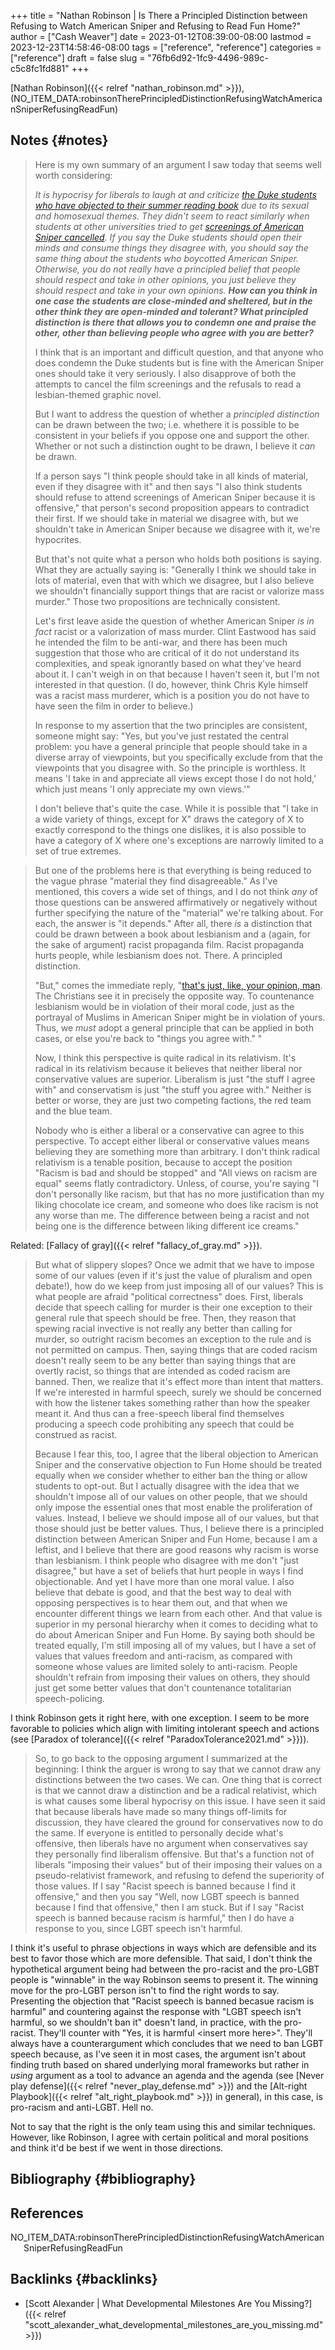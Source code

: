 +++
title = "Nathan Robinson | Is There a Principled Distinction between Refusing to Watch American Sniper and Refusing to Read Fun Home?"
author = ["Cash Weaver"]
date = 2023-01-12T08:39:00-08:00
lastmod = 2023-12-23T14:58:46-08:00
tags = ["reference", "reference"]
categories = ["reference"]
draft = false
slug = "76fb6d92-1fc9-4496-989c-c5c8fc1fd881"
+++

[Nathan Robinson]({{< relref "nathan_robinson.md" >}}), (NO_ITEM_DATA:robinsonTherePrincipledDistinctionRefusingWatchAmericanSniperRefusingReadFun)


## Notes {#notes}

> Here is my own summary of an argument I saw today that seems well worth considering:
>
> _It is hypocrisy for liberals to laugh at and criticize [the Duke students who have objected to their summer reading book](http://www.cnn.com/2015/08/24/living/fun-home-bechdel-duke-freshman-feat/) due to its sexual and homosexual themes. They didn't seem to react similarly when students at other universities tried to get [screenings of American Sniper cancelled](https://www.insidehighered.com/news/2015/04/24/screening-american-sniper-u-maryland-called-after-outcry). If you say the Duke students should open their minds and consume things they disagree with, you should say the same thing about the students who boycotted American Sniper. Otherwise, you do not really have a principled belief that people should respect and take in other opinions, you just believe they should respect and take in your own opinions. **How can you think in one case the students are close-minded and sheltered, but in the other think they are open-minded and tolerant? What principled distinction is there that allows you to condemn one and praise the other, other than believing people who agree with you are better?**_
>
> I think that is an important and difficult question, and that anyone who does condemn the Duke students but is fine with the American Sniper ones should take it very seriously. I also disapprove of both the attempts to cancel the film screenings and the refusals to read a lesbian-themed graphic novel.
>
> But I want to address the question of whether a _principled distinction_ can be drawn between the two; i.e. whethere it is possible to be consistent in your beliefs if you oppose one and support the other. Whether or not such a distinction ought to be drawn, I believe it _can_ be drawn.
>
> If a person says "I think people should take in all kinds of material, even if they disagree with it" and then says "I also think students should refuse to attend screenings of American Sniper because it is offensive," that person's second proposition appears to contradict their first. If we should take in material we disagree with, but we shouldn't take in American Sniper because we disagree with it, we're hypocrites.
>
> But that's not quite what a person who holds both positions is saying. What they are actually saying is: "Generally I think we should take in lots of material, even that with which we disagree, but I also believe we shouldn't financially support things that are racist or valorize mass murder." Those two propositions are technically consistent.
>
> Let's first leave aside the question of whether American Sniper _is in fact_ racist or a valorization of mass murder. Clint Eastwood has said he intended the film to be anti-war, and there has been much suggestion that those who are critical of it do not understand its complexities, and speak ignorantly based on what they've heard about it. I can't weigh in on that because I haven't seen it, but I'm not interested in that question. (I do, however, think Chris Kyle himself was a racist mass murderer, which is a position you do not have to have seen the film in order to believe.)
>
> In response to my assertion that the two principles are consistent, someone might say: "Yes, but you've just restated the central problem: you have a general principle that people should take in a diverse array of viewpoints, but you specifically exclude from that the viewpoints that you disagree with. So the principle is worthless. It means 'I take in and appreciate all views except those I do not hold,' which just means 'I only appreciate my own views.'"
>
> I don't believe that's quite the case. While it is possible that "I take in a wide variety of things, except for X" draws the category of X to exactly correspond to the things one dislikes, it is also possible to have a category of X where one's exceptions are narrowly limited to a set of true extremes.

<!--quoteend-->

> But one of the problems here is that everything is being reduced to the vague phrase "material they find disagreeable." As I've mentioned, this covers a wide set of things, and I do not think _any_ of those questions can be answered affirmatively or negatively without further specifying the nature of the "material" we're talking about. For each, the answer is "it depends." After all, there _is_ a distinction that could be drawn between a book about lesbianism and a (again, for the sake of argument) racist propaganda film. Racist propaganda hurts people, while lesbianism does not. There. A principled distinction.
>
> "But," comes the immediate reply, "[that's just, like, your opinion, man](https://www.youtube.com/watch?v=pWdd6_ZxX8c). The Christians see it in precisely the opposite way. To countenance lesbianism would be in violation of their moral code, just as the portrayal of Muslims in American Sniper might be in violation of yours. Thus, we _must_ adopt a general principle that can be applied in both cases, or else you're back to "things you agree with." "
>
> Now, I think this perspective is quite radical in its relativism. It's radical in its relativism because it believes that neither liberal nor conservative values are superior. Liberalism is just "the stuff I agree with" and conservatism is just "the stuff you agree with." Neither is better or worse, they are just two competing factions, the red team and the blue team.
>
> Nobody who is either a liberal or a conservative can agree to this perspective. To accept either liberal or conservative values means believing they are something more than arbitrary. I don't think radical relativism is a tenable position, because to accept the position "Racism is bad and should be stopped" and "All views on racism are equal" seems flatly contradictory. Unless, of course, you're saying "I don't personally like racism, but that has no more justification than my liking chocolate ice cream, and someone who does like racism is not any worse than me. The difference between being a racist and not being one is the difference between liking different ice creams."

Related: [Fallacy of gray]({{< relref "fallacy_of_gray.md" >}}).

> But what of slippery slopes? Once we admit that we have to impose some of our values (even if it's just the value of pluralism and open debate!), how do we keep from just imposing all of our values? This is what people are afraid "political correctness" does. First, liberals decide that speech calling for murder is their one exception to their general rule that speech should be free. Then, they reason that spewing racial invective is not really any better than calling for murder, so outright racism becomes an exception to the rule and is not permitted on campus. Then, saying things that are coded racism doesn't really seem to be any better than saying things that are overtly racist, so things that are intended as coded racism are banned. Then, we realize that it's effect more than intent that matters. If we're interested in harmful speech, surely we should be concerned with how the listener takes something rather than how the speaker meant it. And thus can a free-speech liberal find themselves producing a speech code prohibiting any speech that could be construed as racist.
>
> Because I fear this, too, I agree that the liberal objection to American Sniper and the conservative objection to Fun Home should be treated equally when we consider whether to either ban the thing or allow students to opt-out. But I actually disagree with the idea that we shouldn't impose all of our values on other people, that we should only impose the essential ones that most enable the proliferation of values. Instead, I believe we should impose all of our values, but that those should just be better values. Thus, I believe there is a principled distinction between American Sniper and Fun Home, because I am a leftist, and I believe that there are good reasons why racism is worse than lesbianism. I think people who disagree with me don't "just disagree," but have a set of beliefs that hurt people in ways I find objectionable. And yet I have more than one moral value. I also believe that debate is good, and that the best way to deal with opposing perspectives is to hear them out, and that when we encounter different things we learn from each other. And that value is superior in my personal hierarchy when it comes to deciding what to do about American Sniper and Fun Home. By saying both should be treated equally, I'm still imposing all of my values, but I have a set of values that values freedom and anti-racism, as compared with someone whose values are limited solely to anti-racism. People shouldn't refrain from imposing their values on others, they should just get some better values that don't countenance totalitarian speech-policing.

I think Robinson gets it right here, with one exception. I seem to be more favorable to policies which align with limiting intolerant speech and actions (see [Paradox of tolerance]({{< relref "ParadoxTolerance2021.md" >}})).

> So, to go back to the opposing argument I summarized at the beginning: I think the arguer is wrong to say that we cannot draw any distinctions between the two cases. We can. One thing that is correct is that we cannot draw a distinction and be a radical relativist, which is what causes some liberal hypocrisy on this issue. I have seen it said that because liberals have made so many things off-limits for discussion, they have cleared the ground for conservatives now to do the same. If everyone is entitled to personally decide what's offensive, then liberals have no argument when conservatives say they personally find liberalism offensive. But that's a function not of liberals "imposing their values" but of their imposing their values on a pseudo-relativist framework, and refusing to defend the superiority of those values. If I say "Racist speech is banned because I find it offensive," and then you say "Well, now LGBT speech is banned because I find that offensive," then I am stuck. But if I say "Racist speech is banned because racism is harmful,"  then I do have a response to you, since LGBT speech isn't harmful.

I think it's useful to phrase objections in ways which are defensible and its best to favor those which are more defensible. That said, I don't think the hypothetical argument being had between the pro-racist and the pro-LGBT people is "winnable" in the way Robinson seems to present it. The winning move for the pro-LGBT person isn't to find the right words to say. Presenting the objection that "Racist speech is banned becasue racism is harmful" and countering against the response with "LGBT speech isn't harmful, so we shouldn't ban it" doesn't land, in practice, with the pro-racist. They'll counter with "Yes, it is harmful &lt;insert more here&gt;". They'll always have a counterargument which concludes that we need to ban LGBT speech because, as I've seen it in most cases, the argument isn't about finding truth based on shared underlying moral frameworks but rather in _using_ argument as a tool to advance an agenda and the agenda (see [Never play defense]({{< relref "never_play_defense.md" >}}) and the [Alt-right Playbook]({{< relref "alt_right_playbook.md" >}}) in general), in this case, is pro-racism and anti-LGBT. Hell no.

Not to say that the right is the only team using this and similar techniques. However, like Robinson, I agree with certain political and moral positions and think it'd be best if we went in those directions.


## Bibliography {#bibliography}

## References

<style>.csl-entry{text-indent: -1.5em; margin-left: 1.5em;}</style><div class="csl-bib-body">
  <div class="csl-entry">NO_ITEM_DATA:robinsonTherePrincipledDistinctionRefusingWatchAmericanSniperRefusingReadFun</div>
</div>



## Backlinks {#backlinks}

-   [Scott Alexander | What Developmental Milestones Are You Missing?]({{< relref "scott_alexander_what_developmental_milestones_are_you_missing.md" >}})
